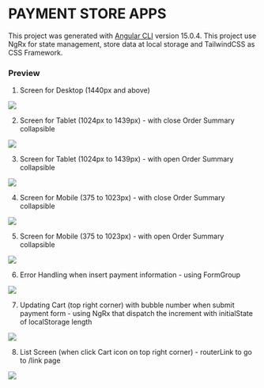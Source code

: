 # PAYMENT STORE APPS

This project was generated with [Angular CLI](https://github.com/angular/angular-cli) version 15.0.4. This project use NgRx for state management, store data at local storage and TailwindCSS as CSS Framework.

### Preview

1. Screen for Desktop (1440px and above)

![](desktop-preview.png)

2. Screen for Tablet (1024px to 1439px) - with close Order Summary collapsible

![](tablet-closed-order.png)

3. Screen for Tablet (1024px to 1439px) - with open Order Summary collapsible

![](tablet-opened-order.png)

4. Screen for Mobile (375 to 1023px) - with close Order Summary collapsible

![](mobile-closed-order.png)

5. Screen for Mobile (375 to 1023px) - with open Order Summary collapsible

![](mobile-opened-order.png)

6. Error Handling when insert payment information - using FormGroup

![](error-handling.png)

7. Updating Cart (top right corner) with bubble number when submit payment form - using NgRx that dispatch the increment with initialState of localStorage length

![](cart.png)

8. List Screen (when click Cart icon on top right corner) - routerLink to go to /link page

![](list-screen.png)